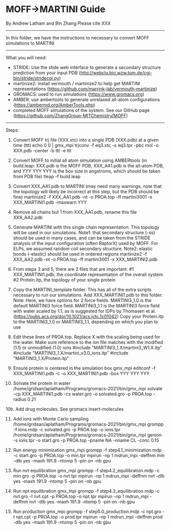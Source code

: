 # MOFF->MARTINI Guide
By Andrew Latham and Bin Zhang
Please cite XXX

-------------------------------------------------------------------------------------------------------------------------------------------------------------------------------------------------------------
In this folder, we have the instructions to necessary to convert MOFF simulations to MARTINI

-------------------------------------------------------------------------------------------------------------------------------------------------------------------------------------------------------------
What you will need:
- STRIDE: Use the stide web interface to generate a secondary structure prediction from your input PDB (http://webclu.bio.wzw.tum.de/cgi-bin/stride/stridecgi.py)
- martinize2: install vermouth / martinize2 to help get MARTINI representations (https://github.com/marrink-lab/vermouth-martinize)
- GROMACS: used to run simulations (https://www.gromacs.org)
- AMBER: use ambertools to generate unrelaxed all-atom configurations (https://ambermd.org/AmberTools.php)
- completed MOFF simulations of the system. See our GitHub page (https://github.com/ZhangGroup-MITChemistry/MOFF)

---------------------------------------------------------------------------------------------------------------------------------------------------------------------------------------------------------------
Steps:
1. Convert MOFF trj file (XXX.xtc) into a single PDB (XXX.pdb) at a given time (ttt)
echo 0 0 | gmx_mpi trjconv -f eq3.xtc -s eq3.tpr -pbc mol -o XXX.pdb -center -b ttt -e ttt

2. Convert MOFF to initial all atom simulation using AMBERtools (in build.leap: XXX.pdb is the MOFF PDB, XXX_AA1.pdb is the all-atom PDB, and YYY  YYY YYY is the box size in angstroms, which should be taken from PDB file)
tleap -f build.leap

3. Convert XXX_AA1.pdb to MARTINI (may need many warnings, note that the topology will likely be incorrect at this step, but the PDB should be fine)
martinize2 -f XXX_AA1.pdb -nt -o PROA.top -ff martini3001 -x XXX_MARTINI1.pdb -maxwarn YYY

4. Remove all chains but 1 from XXX_AA1.pdb, rename this file XXX_AA2.pdb

5. Generate MARTINI with this single chain representation. This topology will be used in our simulations.
Note1: that secondary structure (-ss) should be used in many cases, and can be taken from the STRIDE analysis of the input configuration (often RaptorX) used by MOFF. For ELPs, we assumed random coil secondary structure.
Note2: elastic bonds (-elastic) should be used in ordered regions
martinize2 -f XXX_AA2.pdb -nt -o PROA.top -ff martini3001 -x XXX_MARTINI2.pdb

6. From steps 3 and 5, there are 2 files that are important:
#1 XXX_MARTINI1.pdb, the coordinate representation of the overall system
#2 Protein.itp, the topology of your single protein

7. Copy the MARTINI_template folder. This has all of the extra scripts necessary to run our simulations. Add XXX_MARTINI1.pdb to this folder.
Note: Here, we have options for 2 force fields. MARTINI3_1.0 is the default MARTINI3 force field. MARTINI3_1.1 is the MARTINI3 force field with water scaled by 1.1, as is suggested for IDPs by Thomasen et al. (https://pubs.acs.org/doi/10.1021/acs.jctc.1c01042)
Copy your Protein.itp to the MARTINI3_1.0 or MARTINI3_1.1, depending on which you plan to use

8. Edit these lines of PROA.top. Replace X with the scaling being used for the water. Make sure reference to the ion file matches with the modified (1.1) or unmodified (1.0) ions
#include "MARTINI3_1.X/martini3_W1.X.itp"
#include "MARTINI3_1.X/martini_v3.0_ions.itp"
#include "MARTINI3_1.X/Protein.itp"

9. Ensure protein is centered in the simulation box
gmx_mpi editconf -f XXX_MARTINI1.pdb -c -o XXX_MARTINI1.pdb -box  YYY YYY YYY

10. Solvate the protein in water
/home/gridsan/aplatham/Programs/gromacs-2021/bin/gmx_mpi solvate -cp XXX_MARTINI1.pdb -cs water.gro -o solvated.gro -p PROA.top -radius 0.21

10b. Add drug molecules. See gromacs insert-molecules

11. Add ions with Monte Carlo sampling
/home/gridsan/aplatham/Programs/gromacs-2021/bin/gmx_mpi grompp -f ions.mdp -c solvated.gro -p PROA.top -o ions.tpr
/home/gridsan/aplatham/Programs/gromacs-2021/bin/gmx_mpi genion -s ions.tpr -o start.gro -p PROA.top -pname NA -nname CL -conc 0.15

12. Run energy minimization
gmx_mpi grompp -f step4.1_minimization.mdp -c start.gro -p PROA.top -o min.tpr
mpirun -np 1 mdrun_mpi  -deffnm min -dlb yes -maxh 191.9 -ntomp 5 -pin on -nb gpu

13. Run nvt equilibration
gmx_mpi grompp -f step4.2_equilibration.mdp -c min.gro -p PROA.top -o nvt.tpr
mpirun -np 1 mdrun_mpi  -deffnm nvt -dlb yes -maxh 191.9 -ntomp 5 -pin on -nb gpu


14. Run npt equilibration
gmx_mpi grompp -f step4.3_equilibration.mdp -c nvt.gro -t nvt.cpt -p PROA.top -o npt.tpr
mpirun -np 1 mdrun_mpi  -deffnm nvt -dlb yes -maxh 191.9 -ntomp 5 -pin on -nb gpu

15. Run production
gmx_mpi grompp -f step5.0_production.mdp -c npt.gro -t npt.cpt -p PROA.top -o prod.tpr
mpirun -np 1 mdrun_mpi  -deffnm prod -dlb yes -maxh 191.9 -ntomp 5 -pin on -nb gpu

